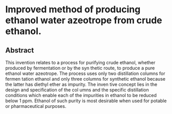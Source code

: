 # Improved method of producing ethanol water azeotrope from crude ethanol.

## Abstract
This invention relates to a process for purifying crude ethanol, whether produced by fermentation or by the syn thetic route, to produce a pure ethanol water azeotrope. The process uses only two distillation columns for fermen tation ethanol and only three columns for synthetic ethanol because the latter has diethyl ether as impurity. The inven tive concept lies in the design and specification of the col umns and the specific distillation conditions which enable each of the impurities in ethanol to be reduced below 1 ppm. Ethanol of such purity is most desirable when used for potable or pharmaceutical purposes.